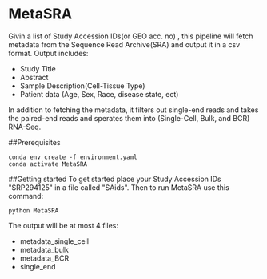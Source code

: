 # MetaSRA

Givin a list of Study Accession IDs(or  GEO acc. no) , this pipeline will fetch metadata from the Sequence Read Archive(SRA) and output it in a csv format. Output includes:
* Study Title
* Abstract
* Sample Description(Cell-Tissue Type)
* Patient data (Age, Sex, Race, disease state, ect) 


In addition to fetching the metadata, it filters out single-end reads and takes the paired-end reads and sperates them into (Single-Cell, Bulk, and BCR) RNA-Seq. 

##Prerequisites
```
conda env create -f environment.yaml
conda activate MetaSRA
```

##Getting started
To get started place your Study Accession IDs "SRP294125" in a file called "SAids".
Then to run MetaSRA use this command:
```
python MetaSRA 
```

The output will be at most 4 files:
* metadata_single_cell
* metadata_bulk
* metadata_BCR
* single_end


